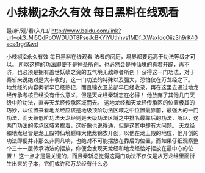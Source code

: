 # 小辣椒j2永久有效 每日黑料在线观看

最/新/观/看/入/口/ http://www.baidu.com/link?url=ok3_Ml5QdPpOWDUDT8PseJcBKYiYUthhvs1MDf_XWaxIqoOiiz3h9rK40scs4rg4&wd

小辣椒j2永久有效 每日黑料在线观看
法者的阅历，境界都要远高于功法等级才可以。
    所以这样的功法即便不是神圣所创，也必然会是神仙境的真君开辟，再不济，也必须是拥有盖世妖孽之资的五气境无敌尊者所创！
    获得这一门功法，对于秦斩来说绝对是大丰收的，这一门功法的特殊以及强大，恐怕仅在万龙经之下。
    地龙经的内容秦斩早已经熟记，而且锦衣卫总部早已经收录，再在这里去通过地龙经传承考核已经没有什么意义，但是天龙经秦斩志在必得！
    他放弃了其他几门天级中阶功法，直奔天龙经传承区域而去。
    这地龙经和天龙经传承区的位置极其的巧妙，从位置来看地龙经应该是地级顶阶功法区域之中位置最靠前，最强大的一门功法，而天级低阶功法天龙经则是天级功法区域之中排名最靠后的功法，所以，这两门功法的传承区域紧挨着，这好像也说得通，但是这其中却有大问题。
    天龙经和地龙经皆是龙王殿神仙境巅峰大佬龙锦衣开创，以他在龙王殿的地位，他开创的功法即便并非那么非同凡响，也绝对不可能摆放在靠后的位置，而如果仔细观察整个三十一层传承功法的摆放，你便会发现天龙经和地龙经恰好摆放在最中心的位置！
    这一点才是最关键的，而且秦斩总觉得这两门功法不仅仅是从万龙经里面衍生出来的子本，它们或许和万龙经有什么必
